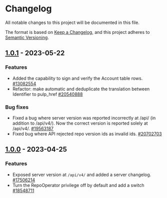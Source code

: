 # Changelog

All notable changes to this project will be documented in this file.

The format is based on [Keep a Changelog](https://keepachangelog.com/en/1.0.0/), and this project adheres to [Semantic Versioning](https://semver.org/spec/v2.0.0.html).

<!-- towncrier release notes start -->

## [1.0.1](https://msazure.visualstudio.com/One/_git/Compute-PMC?version=GTserver-1.0.1) - 2023-05-22


### Features

- Added the capability to sign and verify the Account table rows. [#13082554](https://msazure.visualstudio.com/One/_workitems/edit/13082554)
- Refactor: make automatic and deduplicate the translation between Identifier to pulp_href [#20540888](https://msazure.visualstudio.com/One/_workitems/edit/20540888)


### Bug fixes

- Fixed a bug where server version was reported incorrectly at /api/ (in addition to /api/v4/). Now
  the correct version is reported solely at /api/v4/. [#19563187](https://msazure.visualstudio.com/One/_workitems/edit/19563187)
- Fixed bug where API rejected repo version ids as invalid ids. [#20702703](https://msazure.visualstudio.com/One/_workitems/edit/20702703)


## [1.0.0](https://msazure.visualstudio.com/One/_git/Compute-PMC?version=GTserver-1.0.0) - 2023-04-25


### Features

- Exposed server version at `/api/v4/` and added a server changelog. [#17506214](https://msazure.visualstudio.com/One/_workitems/edit/17506214)
- Turn the RepoOperator privilege off by default and add a switch [#18548711](https://msazure.visualstudio.com/One/_workitems/edit/18548711)
